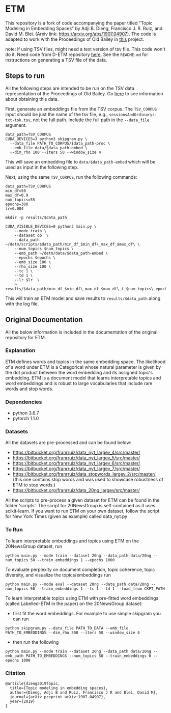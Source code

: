 # ETM

This repository is a fork of code accompanying the paper titled "Topic Modeling in Embedding Spaces" by Adji B. Dieng, Francisco J. R. Ruiz, and David M. Blei. (Arxiv link: https://arxiv.org/abs/1907.04907). The code is adapted to work with the Proceedings of Old Bailey in [this](https://github.com/charlottelambert/thesis) project.

note: if using TSV files, might need a text version of tsv file. This code won't do it. Need code from D-ETM repository [here](https://github.com/charlottelambert/DETM). See the `README.md` for instructions on generating a TSV file of the data.

## Steps to run

All the following steps are intended to be run on the TSV data representation of the Proceedings of Old Bailey. Go [here](https://github.com/charlottelambert/thesis/data) to see information about obtaining this data.

First, generate an embeddings file from the TSV corpus. The `TSV_CORPUS` input should be just the name of the tsv file, e.g., `sessionsAndOrdinarys-txt-tok.tsv`, not the full path. Include the full path in the `--data_file` argument.
```
data_path=TSV_CORPUS
CUDA_DEVICES=3 python3 skipgram.py \
  --data_file PATH_TO_CORPUS/$data_path-proc \
  --emb_file data/$data_path-embed \
  --dim_rho 100 --iters 50 --window_size 4
```

This will save an embedding file to `data/$data_path-embed` which will be used as input in the following step.

Next, using the same `TSV_CORPUS`, run the following commands:

```
data_path=TSV_CORPUS
min_df=50
max_df=0.9
num_topics=55
epochs=300
lr=0.004

mkdir -p results/$data_path

CUDA_VISIBLE_DEVICES=0 python3 main.py \
    --mode train \
    --dataset ob  \
    --data_path ~/detm/scripts/$data_path/min_df_$min_df\_max_df_$max_df\ \
    --num_topics $num_topics \
    --emb_path ~/detm/data/$data_path-embed \
    --epochs $epochs \
    --emb_size 100 \
    --rho_size 100 \
    --tc 1 \
    --td 1 \
    --lr $lr  \
    > results/$data_path/min_df_$min_df\_max_df_$max_df\_t_$num_topics\_epochs_$epochs\_lr_$lr.log
```

This will train an ETM model and save results to `results/$data_path` along with the log file.

## Original Documentation

All the below information is included in the documentation of the original repository for ETM.

### Explanation

ETM defines words and topics in the same embedding space. The likelihood of a word under ETM is a Categorical whose natural parameter is given by the dot product between the word embedding and its assigned topic's embedding. ETM is a document model that learns interpretable topics and word embeddings and is robust to large vocabularies that include rare words and stop words.

### Dependencies

+ python 3.6.7
+ pytorch 1.1.0

### Datasets

All the datasets are pre-processed and can be found below:

+ https://bitbucket.org/franrruiz/data_nyt_largev_4/src/master/
+ https://bitbucket.org/franrruiz/data_nyt_largev_5/src/master/
+ https://bitbucket.org/franrruiz/data_nyt_largev_6/src/master/
+ https://bitbucket.org/franrruiz/data_nyt_largev_7/src/master/
+ https://bitbucket.org/franrruiz/data_stopwords_largev_2/src/master/ (this one contains stop words and was used to showcase robustness of ETM to stop words.)
+ https://bitbucket.org/franrruiz/data_20ng_largev/src/master/

All the scripts to pre-process a given dataset for ETM can be found in the folder 'scripts'. The script for 20NewsGroup is self-contained as it uses scikit-learn. If you want to run ETM on your own dataset, follow the script for New York Times (given as example) called data_nyt.py  

### To Run

To learn interpretable embeddings and topics using ETM on the 20NewsGroup dataset, run
```
python main.py --mode train --dataset 20ng --data_path data/20ng --num_topics 50 --train_embeddings 1 --epochs 1000
```

To evaluate perplexity on document completion, topic coherence, topic diversity, and visualize the topics/embeddings run
```
python main.py --mode eval --dataset 20ng --data_path data/20ng --num_topics 50 --train_embeddings 1 --tc 1 --td 1 --load_from CKPT_PATH
```

To learn interpretable topics using ETM with pre-fitted word embeddings (called Labelled-ETM in the paper) on the 20NewsGroup dataset:

+ first fit the word embeddings. For example to use simple skipgram you can run
```
python skipgram.py --data_file PATH_TO_DATA --emb_file PATH_TO_EMBEDDINGS --dim_rho 300 --iters 50 --window_size 4
```

+ then run the following
```
python main.py --mode train --dataset 20ng --data_path data/20ng --emb_path PATH_TO_EMBEDDINGS --num_topics 50 --train_embeddings 0 --epochs 1000
```

### Citation

```
@article{dieng2019topic,
  title={Topic modeling in embedding spaces},
  author={Dieng, Adji B and Ruiz, Francisco J R and Blei, David M},
  journal={arXiv preprint arXiv:1907.04907},
  year={2019}
}
```
